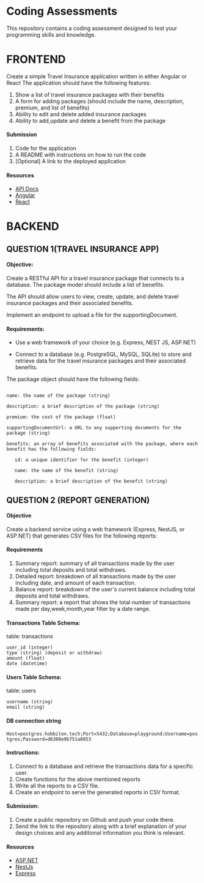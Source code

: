 # Coding Assessments

This repository contains a coding assessment designed to test your programming skills and knowledge.

# FRONTEND


Create a simple Travel Insurance application  written in either Angular or React The application should have the following features:
1. Show a list of travel insurance packages with their benefits
2. A form for adding packages (should include the name, description, premium, and list of benefits)
3. Ability to edit and delete added insurance packages
4. Ability to add,update and delete a benefit from the package

#### Submission
1. Code for the application
2. A README with instructions on how to run the code
3. [Optional] A link to the deployed application


#### Resources

  * [API Docs](https://assessments.hobbiton.tech/)
  * [Angular](https://angular.io/)
  * [React](https://reactjs.org/)


# BACKEND

## QUESTION 1(TRAVEL INSURANCE APP)


#### Objective:

Create a RESTful API for a travel insurance package that connects to a database. The package model should include a list of benefits.

The API should allow users to view, create, update, and delete travel insurance packages and their associated benefits.

Implement an endpoint to upload a file for the supportingDocument.

#### Requirements:

* Use a web framework of your choice (e.g. Express, NEST JS, ASP.NET)

* Connect to a database (e.g. PostgreSQL, MySQL, SQLite) to store and retrieve data for the travel insurance packages and their associated benefits.

The package object should have the following fields:

```id: a unique identifier for the package (integer)

name: the name of the package (string)

description: a brief description of the package (string)

premium: the cost of the package (float)

supportingDocumentUrl: a URL to any supporting documents for the package (string)

benefits: an array of benefits associated with the package, where each benefit has the following fields:

   id: a unique identifier for the benefit (integer)

   name: the name of the benefit (string)

   description: a brief description of the benefit (string)
   ```



## QUESTION 2 (REPORT GENERATION)

#### Objective

Create a backend service using a web framework (Express, NestJS, or ASP.NET) that generates CSV files for the following reports:

#### Requirements

1. Summary report: summary of all transactions made by the user including total deposits and total withdraws.
2. Detailed report: breakdown of all transactions made by the user including date, and amount of each transaction.
3. Balance report: breakdown of the user's current balance including total deposits and total withdraws.
4. Summary report: a report that shows the total number of transactions made per day,week,month,year filter by a date range.


#### Transactions Table Schema:
table: transactions
```id (integer)
user_id (integer)
type (string) (deposit or withdraw)
amount (float)
date (datetime)
```

#### Users Table Schema:
table: users
```id (integer)
username (string)
email (string)
```

#### DB connection string
```Host=postgres.hobbiton.tech;Port=5432;Database=playground;Username=postgres;Password=d6308e9b751a0853```



#### Instructions:

1. Connect to a database and retrieve the transactions data for a specific user.
2. Create functions for the above mentioned reports
3. Write all the reports to a CSV file.
4. Create an endpoint to serve the generated reports in CSV format.


#### Submission:

1. Create a public repository on Github and push your code there.
2. Send the link to the repository along with a brief explanation of your design choices and any additional information you think is relevant.



#### Resources

* [ASP.NET](https://dotnet.microsoft.com/en-us/apps/aspnet/apis)
* [NestJs](https://nestjs.com/)
* [Express](https://expressjs.com/)


